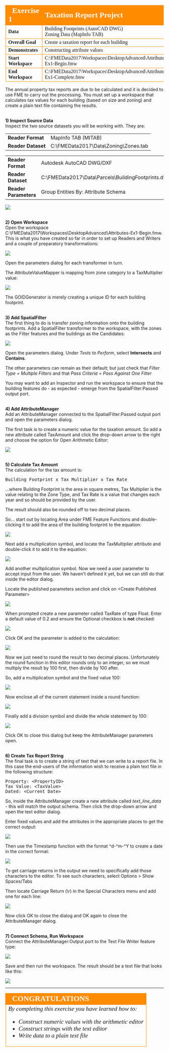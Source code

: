 <!--Exercise Section-->


<table style="border-spacing: 0px;border-collapse: collapse;font-family:serif">
<tr>
<td style="vertical-align:middle;background-color:darkorange;border: 2px solid darkorange">
<i class="fa fa-cogs fa-lg fa-pull-left fa-fw" style="color:white;padding-right: 12px;vertical-align:text-top"></i>
<span style="color:white;font-size:x-large;font-weight: bold">Exercise 1</span>
</td>
<td style="border: 2px solid darkorange;background-color:darkorange;color:white">
<span style="color:white;font-size:x-large;font-weight: bold">Taxation Report Project</span>
</td>
</tr>

<tr>
<td style="border: 1px solid darkorange; font-weight: bold">Data</td>
<td style="border: 1px solid darkorange">Building Footprints (AutoCAD DWG)<br>Zoning Data (MapInfo TAB)</td>
</tr>

<tr>
<td style="border: 1px solid darkorange; font-weight: bold">Overall Goal</td>
<td style="border: 1px solid darkorange">Create a taxation report for each building</td>
</tr>

<tr>
<td style="border: 1px solid darkorange; font-weight: bold">Demonstrates</td>
<td style="border: 1px solid darkorange">Constructing attribute values</td>
</tr>

<tr>
<td style="border: 1px solid darkorange; font-weight: bold">Start Workspace</td>
<td style="border: 1px solid darkorange">C:\FMEData2017\Workspaces\DesktopAdvanced\Attributes-Ex1-Begin.fmw</td>
</tr>

<tr>
<td style="border: 1px solid darkorange; font-weight: bold">End Workspace</td>
<td style="border: 1px solid darkorange">C:\FMEData2017\Workspaces\DesktopAdvanced\Attributes-Ex1-Complete.fmw</td>
</tr>

</table>

The annual property tax reports are due to be calculated and it is decided to use FME to carry out the processing. You must set up a workspace that calculates tax values for each building (based on size and zoning) and create a plain text file containing the results.


<br>**1) Inspect Source Data**
<br>Inspect the two source datasets you will be working with. They are:

<table style="border: 0px">

<tr>
<td style="font-weight: bold">Reader Format</td>
<td style="">MapInfo TAB (MITAB)</td>
</tr>

<tr>
<td style="font-weight: bold">Reader Dataset</td>
<td style="">C:\FMEData2017\Data\Zoning\Zones.tab</td>
</tr>

</table>

<table style="border: 0px">

<tr>
<td style="font-weight: bold">Reader Format</td>
<td style="">Autodesk AutoCAD DWG/DXF</td>
</tr>

<tr>
<td style="font-weight: bold">Reader Dataset</td>
<td style="">C:\FMEData2017\Data\Parcels\BuildingFootprints.dwg</td>
</tr>

<tr>
<td style="font-weight: bold">Reader Parameters</td>
<td style="">Group Entities By: Attribute Schema</td>
</tr>

</table>

![](./Images/Img5.65.Ex1.InitialDatapng.png)


<br>**2) Open Workspace**
<br>Open the workspace C:\FMEData2017\Workspaces\DesktopAdvanced\Attributes-Ex1-Begin.fmw. This is what you have created so far in order to set up Readers and Writers and a couple of preparatory transformations:

![](./Images/Img5.64.Ex1.InitialWorkspace.png)

Open the parameters dialog for each transformer in turn.

The AttributeValueMapper is mapping from zone category to a TaxMultiplier value:

![](./Images/Img5.66.Ex1.AttributeValueMapperParams.png)

The GOIDGenerator is merely creating a unique ID for each building footprint.



<br>**3) Add SpatialFilter**
<br>The first thing to do is transfer zoning information onto the building footprints. Add a SpatialFilter transformer to the workspace, with the zones as the Filter features and the buildings as the Candidates:

![](./Images/Img5.67.Ex1.SpatialFilterOnCanvas.png)

Open the parameters dialog. Under *Tests to Perform*, select **Intersects** and **Contains**.

The other parameters can remain as their default; but just check that *Filter Type = Multiple Filters* and that *Pass Criteria = Pass Against One Filter*

You may want to add an Inspector and run the workspace to ensure that the building features do - as expected - emerge from the SpatialFilter:Passed output port.


<br>**4) Add AttributeManager**
<br>Add an AttributeManager connected to the SpatialFilter:Passed output port and open the parameters dialog.

The first task is to create a numeric value for the taxation amount. So add a new attribute called TaxAmount and click the drop-down arrow to the right and choose the option for Open Arithmetic Editor:

![](./Images/Img5.68.Ex1.OpenArithmeticEditorOption.png)


<br>**5) Calculate Tax Amount**
<br>The calculation for the tax amount is:

<pre>
Building Footprint x Tax Multiplier x Tax Rate
</pre>

...where Building Footprint is the area in square metres, Tax Multiplier is the value relating to the Zone Type, and Tax Rate is a value that changes each year and so should be provided by the user.

The result should also be rounded off to two decimal places.

So... start out by locating Area under FME Feature Functions and double-clicking it to add the area of the building footprint to the equation:

![](./Images/Img5.69.Ex1.EquationAreaValue.png)

Next add a multiplication symbol, and locate the TaxMultiplier attribute and double-click it to add it to the equation:

![](./Images/Img5.70.Ex1.EquationTaxMultiplierValue.png)

Add another multiplication symbol. Now we need a user parameter to accept input from the user. We haven't defined it yet, but we can still do that inside the editor dialog.

Locate the published parameters section and click on &lt;Create Published Parameter&gt;

![](./Images/Img5.71.Ex1.EquationTaxRateValue.png)

When prompted create a new parameter called TaxRate of type Float. Enter a default value of 0.2 and ensure the Optional checkbox is **not** checked:

![](./Images/Img5.72.Ex1.TaxRateUserParam.png)

Click OK and the parameter is added to the calculation:

![](./Images/Img5.73.Ex1.EquationTaxRateValue.png)

Now we just need to round the result to two decimal places. Unfortunately the round function in this editor rounds only to an integer, so we must multiply the result by 100 first, then divide by 100 after.

So, add a multiplication symbol and the fixed value 100:

![](./Images/Img5.74.Ex1.EquationRoundingMultiplier.png)

Now enclose all of the current statement inside a round function:

![](./Images/Img5.75.Ex1.EquationRoundFunction.png)

Finally add a division symbol and divide the whole statement by 100:

![](./Images/Img5.76.Ex1.EquationRoundingDivider.png)

Click OK to close this dialog but keep the AttributeManager parameters open.


<br>**6) Create Tax Report String**
<br>The final task is to create a string of text that we can write to a report file. In this case the end-users of the information wish to receive a plain text file in the following structure:

<pre>
Property: &lt;PropertyID&gt;
Tax Value: &lt;TaxValue&gt;
Dated: &lt;Current Date&gt;
</pre>

So, inside the AttributeManager create a new attribute called *text&#95;line&#95;data* - this will match the output schema. Then click the drop-down arrow and open the text editor dialog.

Enter fixed values and add the attributes in the appropriate places to get the correct output:

![](./Images/Img5.80.Ex1.StringCreationInitial.png)

Then use the Timestamp function with the format ^d-^m-^Y to create a date in the correct format:

![](./Images/Img5.77.Ex1.StringCreationInitial.png)

To get carriage returns in the output we need to specifically add those characters to the editor. To see such characters, select Options &gt; Show Spaces/Tabs

Then locate Carriage Return (\r) in the Special Characters menu and add one for each line:

![](./Images/Img5.78.Ex1.StringCreationCarriageReturn.png)

Now click OK to close the dialog and OK again to close the AttributeManager dialog.


<br>**7) Connect Schema, Run Workspace**
<br>Connect the AttributeManager:Output port to the Text File Writer feature type:

![](./Images/Img5.79.Ex1.MappedSchema.png)

Save and then run the workspace. The result should be a text file that looks like this:

![](./Images/Img5.81.Ex1.FinalOutput.png)

---

<!--Exercise Congratulations Section--> 

<table style="border-spacing: 0px">
<tr>
<td style="vertical-align:middle;background-color:darkorange;border: 2px solid darkorange">
<i class="fa fa-thumbs-o-up fa-lg fa-pull-left fa-fw" style="color:white;padding-right: 12px;vertical-align:text-top"></i>
<span style="color:white;font-size:x-large;font-weight: bold;font-family:serif">CONGRATULATIONS</span>
</td>
</tr>

<tr>
<td style="border: 1px solid darkorange">
<span style="font-family:serif; font-style:italic; font-size:larger">
By completing this exercise you have learned how to:
<ul><li>Construct numeric values with the arithmetic editor</li>
<li>Construct strings with the text editor</li>
<li>Write data to a plain text file</li></ul>
</span>
</td>
</tr>
</table>
